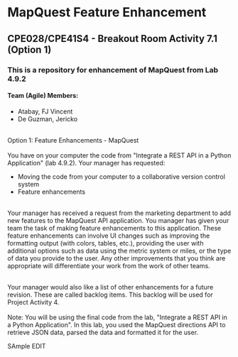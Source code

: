 #  MapQuest Feature Enhancement
## CPE028/CPE41S4 - Breakout Room Activity 7.1 (Option 1)
### This is a repository for enhancement of MapQuest from Lab 4.9.2

#### Team (Agile) Members:
* Atabay, FJ Vincent
* De Guzman, Jericko

<br>Option 1: Feature Enhancements - MapQuest</br>
<br>You have on your computer the code from "Integrate a REST API in a Python Application" (lab 4.9.2). Your manager has requested:</br>
* Moving the code from your computer to a collaborative version control system
* Feature enhancements

<br>Your manager has received a request from the marketing department to add new features to the MapQuest API application. You manager has given your team the task of making feature enhancements to this application. These feature enhancements can involve UI changes such as improving the formatting output (with colors, tables, etc.), providing the user with additional options such as data using the metric system or miles, or the type of data you provide to the user. Any other improvements that you think are appropriate will differentiate your work from the work of other teams.</br>

<br>
Your manager would also like a list of other enhancements for a future revision. These are called backlog items. This backlog will be used for Project Activity 4.
</br>

<br>
Note: You will be using the final code from the lab, "Integrate a REST API in a Python Application". In this lab, you used the MapQuest directions API to retrieve JSON data, parsed the data and formatted it for the user.
</br>

SAmple EDIT
